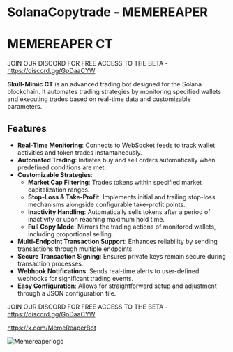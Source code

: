 # SolanaCopytrade - MEMEREAPER

# MEMEREAPER CT

JOIN OUR DISCORD FOR FREE ACCESS TO THE BETA - https://discord.gg/GpDaaCYW

**Skull-Mimic CT** is an advanced trading bot designed for the Solana blockchain. It automates trading strategies by monitoring specified wallets and executing trades based on real-time data and customizable parameters.

## Features

- **Real-Time Monitoring**: Connects to WebSocket feeds to track wallet activities and token trades instantaneously.
- **Automated Trading**: Initiates buy and sell orders automatically when predefined conditions are met.
- **Customizable Strategies**:
  - **Market Cap Filtering**: Trades tokens within specified market capitalization ranges.
  - **Stop-Loss & Take-Profit**: Implements initial and trailing stop-loss mechanisms alongside configurable take-profit points.
  - **Inactivity Handling**: Automatically sells tokens after a period of inactivity or upon reaching maximum hold time.
  - **Full Copy Mode**: Mirrors the trading actions of monitored wallets, including proportional selling.
- **Multi-Endpoint Transaction Support**: Enhances reliability by sending transactions through multiple endpoints.
- **Secure Transaction Signing**: Ensures private keys remain secure during transaction processes.
- **Webhook Notifications**: Sends real-time alerts to user-defined webhooks for significant trading events.
- **Easy Configuration**: Allows for straightforward setup and adjustment through a JSON configuration file.

JOIN OUR DISCORD FOR FREE ACCESS TO THE BETA - https://discord.gg/GpDaaCYW


https://x.com/MemeReaperBot

![Memereaperlogo](https://github.com/user-attachments/assets/5d661564-ac13-4748-8738-0ed650b77df9)



